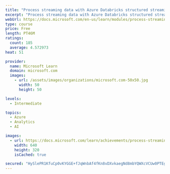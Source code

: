 ```yaml
---
title: "Process streaming data with Azure Databricks structured streaming"
excerpt: "Process streaming data with Azure Databricks structured streaming"
webUrl: https://docs.microsoft.com/en-us/learn/modules/process-streaming-data-azure-databricks-structured-streaming/
type: course
price: Free
length: PT46M
ratings:
  count: 185
  average: 4.572973
heat: 51

provider:
  name: Microsoft Learn
  domain: microsoft.com
  images:
    - url: /assets/images/organizations/microsoft.com-50x50.jpg
      width: 50
      height: 50

levels:
  - Intermediate

topics:
  - Azure
  - Analytics
  - AI

images:
  - url: https://docs.microsoft.com/learn/achievements/process-streaming-data-azure-databricks-structured-streaming-social.png
    width: 640
    height: 320
    isCached: true

secured: "HySlePR1KfuCp0vKYGGE+fJqWnbAf4fKn8vDXvkaegNd8mbYQWXcVCUw0PTEgEi0JhV+jo2AZgPFXibnRp1UZ6UZTU9ycUn9HotCfqqxxjRK3/scbji8LzsqX4fcdGH+HdD710wIcJc00U2OSw1Epm5pdnIftHVByNzuu1s5cbUQcrbi14RPqRSj8hwz6a5/Uyzcrw58UQv6/FF8N93sHzhMUC/uRC8ByskjH5Xzdkw/QW6rlANWwSQYu4qFy5hdKpPBYVVTGZp8Yyv5bC4ttnBNuIa/lyStJj5vdKB0A2B7qm+4QYzDN13ZYMdWeix0VVgr1n1bo3rVwOAXtNtwF+1fx0qeKh3gxNayuzEqj8+/il32UWt9DG5pJgV87Mha8IXk8g28L4DwJAtcR70jUh8nDT9Hm2VPXcJP+nNDDQ4=;IUmkFATwaUlHiOJrlrnX1g=="
---
```


